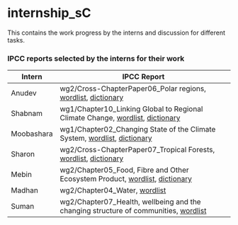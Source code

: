 # internship_sC

This contains the work progress by the interns and discussion for different tasks.

### IPCC reports selected by the interns for their work

| Intern  | IPCC Report  |
|-----------|-----------|
| Anudev     | wg2/Cross-ChapterPaper06_Polar regions, [wordlist](https://github.com/semanticClimate/internship_sC/blob/Anudev/wordlist_dictionary/wordlist_output.txt), [dictionary](https://github.com/semanticClimate/internship_sC/blob/Anudev/wordlist_dictionary/polar_dict.html)    |
| Shabnam     | wg1/Chapter10_Linking Global to Regional Climate Change, [wordlist](https://github.com/semanticClimate/internship_sC/blob/shabnam/IPCC_Chapter10/wordlist.txt), [dictionary](https://github.com/semanticClimate/internship_sC/blob/shabnam/IPCC_Chapter10/wg1chap10_dictionary.html)    |
| Moobashara     | wg1/Chapter02_Changing State of the Climate System, [wordlist](https://github.com/semanticClimate/internship_sC/blob/moobashara/IPCC_Chapter/wordlist.txt), [dictionary](https://github.com/semanticClimate/internship_sC/blob/moobashara/IPCC_Chapter/dictionary.html)    |
| Sharon     | wg2/Cross-ChapterPaper07_Tropical Forests, [wordlist](https://github.com/semanticClimate/internship_sC/blob/sharon/Wordlist/Wordlist/wordlist.txt), [dictionary](https://github.com/semanticClimate/internship_sC/blob/sharon/ccpforest.html)    |
| Mebin     | wg2/Chapter05_Food, Fibre and Other Ecosystem Product, [wordlist](https://github.com/semanticClimate/internship_sC/blob/MEBIN/Wg2Ch5/Wg2Ch5Wordlist.txt), [dictionary](https://github.com/semanticClimate/internship_sC/blob/MEBIN/Wg2Ch5/foodfibre.html)    |
| Madhan     | wg2/Chapter04_Water, [wordlist](https://github.com/semanticClimate/internship_sC/blob/Madhan/IPCC_AR6_WG2_Chap04_Specific)    |
| Suman     | wg2/Chapter07_Health, wellbeing and the changing structure of communities, [wordlist](https://github.com/semanticClimate/internship_sC/blob/suman/Word_lists.txt)    |



